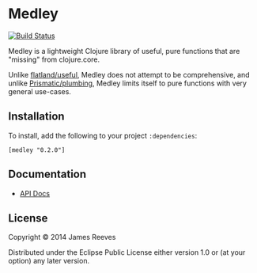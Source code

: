 # Medley

[![Build Status](https://travis-ci.org/weavejester/medley.png?branch=master)](https://travis-ci.org/weavejester/medley)

Medley is a lightweight Clojure library of useful, pure functions that
are "missing" from clojure.core.

Unlike [flatland/useful][1], Medley does not attempt to be
comprehensive, and unlike [Prismatic/plumbing][2], Medley limits
itself to pure functions with very general use-cases.

[1]: https://github.com/flatland/useful
[2]: https://github.com/prismatic/plumbing

## Installation

To install, add the following to your project `:dependencies`:

    [medley "0.2.0"]

## Documentation

* [API Docs](http://weavejester.github.io/medley/medley.core.html)

## License

Copyright © 2014 James Reeves

Distributed under the Eclipse Public License either version 1.0 or (at
your option) any later version.
